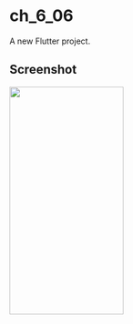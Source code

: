 # ch_6_06

A new Flutter project.

## Screenshot

<img src="https://user-images.githubusercontent.com/111499824/222441551-483c51b7-15d9-4a9a-bf05-b8dc0422e10a.png" alt="" data-canonical-src="https://gyazo.com/eb5c5741b6a9a16c692170a41a49c858.png" width="200" height="400" />
